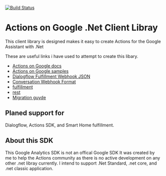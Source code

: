 [![Build Status](https://travis-ci.org/LindaLawton/actions-on-google-dotnet.svg?branch=master, "Build Status")](https://travis-ci.org/LindaLawton/actions-on-google-dotnet)


# Actions on Google .Net Client Libray



This client library is designed makes it easy to create Actions for the Google Assistant with .Net

These are useful links i have used to attempt to create this libary.
* [Actions on Google docs](https://developers.google.com/actions/)
* [Actions on Google samples](https://developers.google.com/actions/samples/)
* [Dialogflow Fulfillment Webhook JSON](https://github.com/dialogflow/fulfillment-webhook-json)
* [Conversation Webhook Format](https://developers.google.com/actions/build/json/conversation-webhook-json)
* [fulfillment](https://dialogflow.com/docs/fulfillment)
* [rest](https://dialogflow.com/docs/reference/api-v2/rest/)
* [Migration guyde](https://dialogflow.com/docs/reference/v1-v2-migration-guide)

## Planed support for 

 Dialogflow, Actions SDK, and Smart Home fulfillment.

## About this SDK


This Google Analytics SDK is not an offical Google SDK It was created by me to help the Actions community as there is no active development on any other .net libray currently.   I intend to support .Net Standard, .net core, and .net classic application.  
